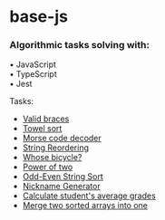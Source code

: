 # base-js

### Algorithmic tasks solving with:

• JavaScript  
• TypeScript  
• Jest

Tasks:

- [Valid braces](./js/validBraces/)
- [Towel sort](./js/towelSort/)
- [Morse code decoder](./js/decodeMorse/)
- [String Reordering](./js//sentenceFromOrderedDict/)
- [Whose bicycle?](./js/whoseBicycle/)
- [Power of two](./js/checkPowerOfTwo/)
- [Odd-Even String Sort](./js/oddEvenStringSort/)
- [Nickname Generator](./js/generateNickname/)
- [Calculate student's average grades](./js/calcAvgGrades/)
- [Merge two sorted arrays into one](./js/mergeArrays/)
